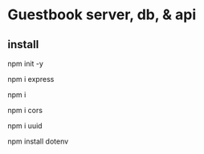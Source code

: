 # Guestbook server, db, & api

## install

npm init -y

npm i express

npm i

npm i cors

npm i uuid

npm install dotenv
